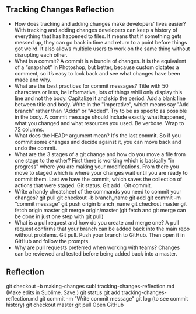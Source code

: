 ## Tracking Changes Reflection

- How does tracking and adding changes make developers' lives easier?
With tracking and adding changes developers can keep a history of everything that has happened to files. It means that if something gets messed up, they can go back in time and return to a point before things got weird. It also allows multiple users to work on the same thing without disrupting each other.
- What is a commit?
A commit is a bundle of changes. It is the equivalent of a “snapshot” in Photoshop, but better, because custom dictates a comment, so it’s easy to look back and see what changes have been made and why.
- What are the best practices for commit messages?
Title with 50 characters or less, be informative, lots of things whill only display this line and not the body. Capitalize it and skip the period. Add a blank line between title and body. Write in the "imperative", which means say "Add branch" rather than "Adds" or "Added". Try to be as specifc as possible in the body. A commit message should include exactly what happened, what you changed and what resources you used. Be verbose. Wrap to 72 columns.
- What does the HEAD^ argument mean?
It's the last commit.  So if you commit some changes and decide against it, you can move back and undo the commit.
- What are the 3 stages of a git change and how do you move a file from one stage to the other?
First there is working which is basically "in progress" where you are making your modifications. From there you move to staged which is where your changes wait until you are ready to commit them. Last we have the commit, which saves the collection of actions that were staged. Git status. Git add <file>. Git commit.
- Write a handy cheatsheet of the commands you need to commit your changes?
git pull
git checkout -b branch_name
git add
git commit -m “commit message”
git push origin branch_name
git checkout master
git fetch origin master
git merge origin/master
(git fetch and git merge can be done in just one step with git pull)
- What is a pull request and how do you create and merge one?
A pull request confirms that your branch can be added back into the main repo without problems. Git pull. Push your branch to GitHub. Then open it in GitHub and follow the prompts.
- Why are pull requests preferred when working with teams?
Changes can be reviewed and tested before being added back into a master.

## Reflection

git checkout -b making-changes
subl tracking-changes-reflection.md (Make edits in Sublime. Save.)
git status
git add tracking-changes-reflection.md
git commit -m "Write commit message"
git log (to see commit history)
git checkout master 
git pull
Open GitHub
